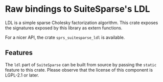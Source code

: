 # Raw bindings to SuiteSparse's LDL

LDL is a simple sparse Cholesky factorization algorithm. This crate exposes
the signatures exposed by this library as extern functions.

For a nicer API, the crate `sprs_suitesparse_ldl` is available.

## Features

The `ldl` part of `SuiteSparse` can be built from source by passing the `static` feature to this crate. Please observe that the license of this component is LGPL-2.1 or later.
